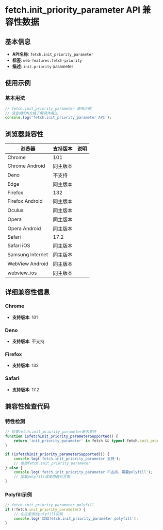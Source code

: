 # fetch.init_priority_parameter API 兼容性数据

## 基本信息

- **API名称**: `fetch.init_priority_parameter`
- **标签**: `web-features:fetch-priority`
- **描述**: `init.priority` parameter

## 使用示例

### 基本用法

```javascript
// fetch.init_priority_parameter 使用示例
// 请查阅MDN文档了解具体用法
console.log('fetch.init_priority_parameter API');
```

## 浏览器兼容性

| 浏览器 | 支持版本 | 说明 |
|--------|----------|------|
| Chrome | 101 |  |
| Chrome Android | 同主版本 |  |
| Deno | 不支持 |  |
| Edge | 同主版本 |  |
| Firefox | 132 |  |
| Firefox Android | 同主版本 |  |
| Oculus | 同主版本 |  |
| Opera | 同主版本 |  |
| Opera Android | 同主版本 |  |
| Safari | 17.2 |  |
| Safari iOS | 同主版本 |  |
| Samsung Internet | 同主版本 |  |
| WebView Android | 同主版本 |  |
| webview_ios | 同主版本 |  |

## 详细兼容性信息

### Chrome

- **支持版本**: 101

### Deno

- **支持版本**: 不支持

### Firefox

- **支持版本**: 132

### Safari

- **支持版本**: 17.2

## 兼容性检查代码

### 特性检测

```javascript
// 检查fetch.init_priority_parameter是否支持
function isfetchInit_priority_parameterSupported() {
    return 'init_priority_parameter' in fetch && typeof fetch.init_priority_parameter === 'function';
}

if (isfetchInit_priority_parameterSupported()) {
    console.log('fetch.init_priority_parameter 支持');
    // 使用fetch.init_priority_parameter
} else {
    console.log('fetch.init_priority_parameter 不支持，需要polyfill');
    // 加载polyfill或使用替代方案
}
```

### Polyfill示例

```javascript
// fetch.init_priority_parameter polyfill
if (!fetch.init_priority_parameter) {
    // 在这里添加polyfill实现
    console.log('加载fetch.init_priority_parameter polyfill');
}
```

